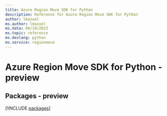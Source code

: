 ```yaml
---
title: Azure Region Move SDK for Python
description: Reference for Azure Region Move SDK for Python
author: lmazuel
ms.author: lmazuel
ms.data: 04/19/2023
ms.topic: reference
ms.devlang: python
ms.service: regionmove
---
```

# Azure Region Move SDK for Python - preview
## Packages - preview
[!INCLUDE [packages](region-move-index.md)]